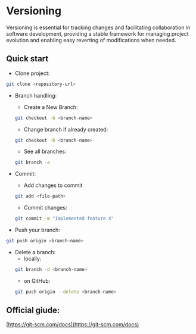 # Versioning
Versioning is essential for tracking changes and facilitating collaboration in software development, providing a stable framework for managing project evolution and enabling easy reverting of modifications when needed.

## Quick start
- Clone project:
```sh
git clone <repository-url>
```

- Branch handling:
  - Create a New Branch:
  ```sh
  git checkout -b <branch-name>
  ```

  - Change branch if already created:
  ```sh
  git checkout -b <branch-name>
  ```

  - See all branches:
  ```sh
  git branch -a
  ```

- Commit:
  - Add changes to commit
  ```sh
  git add <file-path>
  ```

  - Commit changes:
  ```sh
  git commit -m "Implemented feature X"
  ```

- Push your branch: 
```sh
git push origin <branch-name>
```

- Delete a branch:
  - locally:
  ```sh
  git branch -d <branch-name>
  ```
  - on GitHub:
  ```sh
  git push origin --delete <branch-name>
  ```
## Official giude:
[https://git-scm.com/docs](https://git-scm.com/docs)
